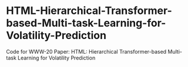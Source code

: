 # HTML-Hierarchical-Transformer-based-Multi-task-Learning-for-Volatility-Prediction
Code for WWW-20 Paper: HTML: Hierarchical Transformer-based Multi-task Learning for Volatility Prediction
